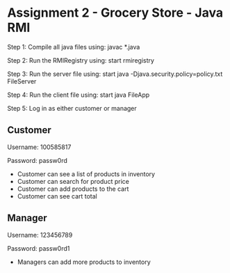 # Assignment 2 - Grocery Store - Java RMI

Step 1: Compile all java files using: javac *.java

Step 2: Run the RMIRegistry using: start rmiregistry

Step 3: Run the server file using: start java -Djava.security.policy=policy.txt FileServer

Step 4: Run the client file using: start java FileApp

Step 5: Log in as either customer or manager

## Customer

Username: 100585817

Password: passw0rd

- Customer can see a list of products in inventory
- Customer can search for product price
- Customer can add products to the cart
- Customer can see cart total

## Manager

Username: 123456789

Password: passw0rd1

- Managers can add more products to inventory


